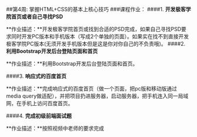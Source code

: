 ##第4周: 掌握HTML+CSS的基本上核心技巧
###课程作业：
####1. **开发极客学院首页或者自己寻找PSD**

  **作业描述：**开发极客学院首页或找到合适的PSD完成，如果自己寻找PSD要求同时开发PC版本和手机版本（写成2个单独的页面）。如果实在找不到直接开发极客学院PC版本(无须开发手机版本但是这是你对你自己的不负责哦)。
####2. **利用Bootstrap开发后台登陆页面和首页**

  **作业描述：**利用Bootstrap开发后台登陆页面和首页。
  
####3. **响应式的百度首页**

  **作业描述：**完成响应式的百度首页（做一个页面，把pc版和移动版通过media query做适配），并把项目扔进服务器，启动服务器，把手机连入同一局域网，在手机上访问百度首页。

####4. **完成初级前端面试题**

  **作业描述：**按照视频中老师的要求完成
